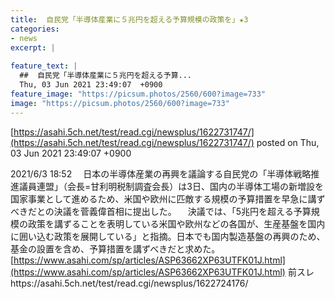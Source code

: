 ```yaml
---
title:  自民党「半導体産業に５兆円を超える予算規模の政策を」★3  
categories:
- news
excerpt: |
  
feature_text: |
  ##  自民党「半導体産業に５兆円を超える予算...
  Thu, 03 Jun 2021 23:49:07  +0900
feature_image: "https://picsum.photos/2560/600?image=733"
image: "https://picsum.photos/2560/600?image=733"
---
```


[https://asahi.5ch.net/test/read.cgi/newsplus/1622731747/](https://asahi.5ch.net/test/read.cgi/newsplus/1622731747/)
posted on Thu, 03 Jun 2021 23:49:07  +0900

<!--more-->

2021/6/3 18:52 　日本の半導体産業の再興を議論する自民党の「半導体戦略推進議員連盟」（会長=甘利明税制調査会長）は3日、国内の半導体工場の新増設を国家事業として進めるため、米国や欧州に匹敵する規模の予算措置を早急に講ずべきだとの決議を菅義偉首相に提出した。 　決議では、「5兆円を超える予算規模の政策を講ずることを表明している米国や欧州などの各国が、生産基盤を国内に囲い込む政策を展開している」と指摘。日本でも国内製造基盤の再興のため、基金の設置を含め、予算措置を講ずべきだと求めた。 [https://www.asahi.com/sp/articles/ASP63662XP63UTFK01J.html](https://www.asahi.com/sp/articles/ASP63662XP63UTFK01J.html) 前スレhttps://asahi.5ch.net/test/read.cgi/newsplus/1622724176/
